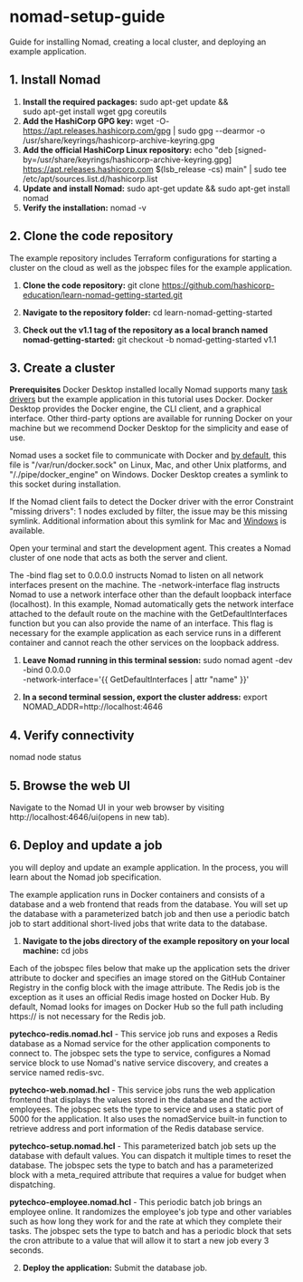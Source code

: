 # nomad-setup-guide
Guide for installing Nomad, creating a local cluster, and deploying an example application.
## 1. Install Nomad

1. **Install the required packages:**
   sudo apt-get update && \
   sudo apt-get install wget gpg coreutils
2. **Add the HashiCorp GPG key:**
   wget -O- https://apt.releases.hashicorp.com/gpg | sudo gpg --dearmor -o /usr/share/keyrings/hashicorp-archive-keyring.gpg
3. **Add the official HashiCorp Linux repository:**
   echo "deb [signed-by=/usr/share/keyrings/hashicorp-archive-keyring.gpg] https://apt.releases.hashicorp.com $(lsb_release -cs) main" | sudo tee /etc/apt/sources.list.d/hashicorp.list
 4. **Update and install Nomad:**
    sudo apt-get update && sudo apt-get install nomad
5. **Verify the installation:**
   nomad -v

## 2. Clone the code repository
The example repository includes Terraform configurations for starting a cluster on the cloud as well as the jobspec files for the example application.

1. **Clone the code repository:**
git clone https://github.com/hashicorp-education/learn-nomad-getting-started.git

2. **Navigate to the repository folder:**
cd learn-nomad-getting-started

3. **Check out the v1.1 tag of the repository as a local branch named nomad-getting-started:**
git checkout -b nomad-getting-started v1.1

## 3. Create a cluster
**Prerequisites**
Docker Desktop installed locally
Nomad supports many [task drivers](https://developer.hashicorp.com/nomad/docs/drivers) but the example application in this tutorial uses Docker. Docker Desktop provides the Docker engine, the CLI client, and a graphical interface. Other third-party options are available for running Docker on your machine but we recommend Docker Desktop for the simplicity and ease of use.

Nomad uses a socket file to communicate with Docker and [by default](https://developer.hashicorp.com/nomad/docs/drivers/docker#endpoint), this file is "/var/run/docker.sock" on Linux, Mac, and other Unix platforms, and "/./pipe/docker_engine" on Windows. Docker Desktop creates a symlink to this socket during installation.

If the Nomad client fails to detect the Docker driver with the error Constraint "missing drivers": 1 nodes excluded by filter, the issue may be this missing symlink. Additional information about this symlink for Mac and [Windows](https://docs.docker.com/desktop/windows/permission-requirements/) is available.

Open your terminal and start the development agent. This creates a Nomad cluster of one node that acts as both the server and client.

The -bind flag set to 0.0.0.0 instructs Nomad to listen on all network interfaces present on the machine. The -network-interface flag instructs Nomad to use a network interface other than the default loopback interface (localhost). In this example, Nomad automatically gets the network interface attached to the default route on the machine with the GetDefaultInterfaces function but you can also provide the name of an interface. This flag is necessary for the example application as each service runs in a different container and cannot reach the other services on the loopback address.

1. **Leave Nomad running in this terminal session:**
sudo nomad agent -dev \
  -bind 0.0.0.0 \
  -network-interface='{{ GetDefaultInterfaces | attr "name" }}'
  
2. **In a second terminal session, export the cluster address:**
export NOMAD_ADDR=http://localhost:4646

## 4. Verify connectivity
nomad node status

## 5. Browse the web UI
Navigate to the Nomad UI in your web browser by visiting http://localhost:4646/ui(opens in new tab).

## 6. Deploy and update a job
you will deploy and update an example application. In the process, you will learn about the Nomad job specification.

The example application runs in Docker containers and consists of a database and a web frontend that reads from the database. You will set up the database with a parameterized batch job and then use a periodic batch job to start additional short-lived jobs that write data to the database.

1. **Navigate to the jobs directory of the example repository on your local machine:**
cd jobs


Each of the jobspec files below that make up the application sets the driver attribute to docker and specifies an image stored on the GitHub Container Registry in the config block with the image attribute. The Redis job is the exception as it uses an official Redis image hosted on Docker Hub. By default, Nomad looks for images on Docker Hub so the full path including https:// is not necessary for the Redis job.

**pytechco-redis.nomad.hcl** - This service job runs and exposes a Redis database as a Nomad service for the other application components to connect to. The jobspec sets the type to service, configures a Nomad service block to use Nomad's native service discovery, and creates a service named redis-svc.

**pytechco-web.nomad.hcl** - This service jobs runs the web application frontend that displays the values stored in the database and the active employees. The jobspec sets the type to service and uses a static port of 5000 for the application. It also uses the nomadService built-in function to retrieve address and port information of the Redis database service.

**pytechco-setup.nomad.hcl** - This parameterized batch job sets up the database with default values. You can dispatch it multiple times to reset the database. The jobspec sets the type to batch and has a parameterized block with a meta_required attribute that requires a value for budget when dispatching.

**pytechco-employee.nomad.hcl** - This periodic batch job brings an employee online. It randomizes the employee's job type and other variables such as how long they work for and the rate at which they complete their tasks. The jobspec sets the type to batch and has a periodic block that sets the cron attribute to a value that will allow it to start a new job every 3 seconds.

2. **Deploy the application:**
Submit the database job.
